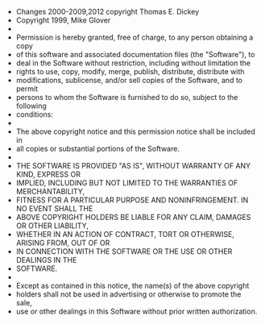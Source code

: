  * Changes 2000-2009,2012 copyright Thomas E. Dickey
 * Copyright 1999, Mike Glover
 *
 * Permission is hereby granted, free of charge, to any person obtaining a copy
 * of this software and associated documentation files (the "Software"), to
 * deal in the Software without restriction, including without limitation the
 * rights to use, copy, modify, merge, publish, distribute, distribute with
 * modifications, sublicense, and/or sell copies of the Software, and to permit
 * persons to whom the Software is furnished to do so, subject to the following
 * conditions:
 *
 * The above copyright notice and this permission notice shall be included in
 * all copies or substantial portions of the Software.
 *
 * THE SOFTWARE IS PROVIDED "AS IS", WITHOUT WARRANTY OF ANY KIND, EXPRESS OR
 * IMPLIED, INCLUDING BUT NOT LIMITED TO THE WARRANTIES OF MERCHANTABILITY,
 * FITNESS FOR A PARTICULAR PURPOSE AND NONINFRINGEMENT.  IN NO EVENT SHALL THE
 * ABOVE COPYRIGHT HOLDERS BE LIABLE FOR ANY CLAIM, DAMAGES OR OTHER LIABILITY,
 * WHETHER IN AN ACTION OF CONTRACT, TORT OR OTHERWISE, ARISING FROM, OUT OF OR
 * IN CONNECTION WITH THE SOFTWARE OR THE USE OR OTHER DEALINGS IN THE
 * SOFTWARE.
 *
 * Except as contained in this notice, the name(s) of the above copyright
 * holders shall not be used in advertising or otherwise to promote the sale,
 * use or other dealings in this Software without prior written authorization.


